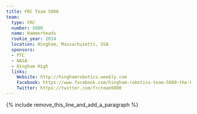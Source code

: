 ```yaml
---
title: FRC Team 5000
team:
  type: FRC
  number: 5000
  name: Hammerheads
  rookie_year: 2014
  location: Hingham, Massachusetts, USA
  sponsors:
  - PTC
  - NASA
  - Hingham High
  links:
    Website: http://hinghamrobotics.weebly.com
    Facebook: https://www.facebook.com/hingham-robotics-team-5000-the-hammerheads-766967799998984
    Twitter: https://twitter.com/frcteam5000
---
```


{% include remove_this_line_and_add_a_paragraph %}